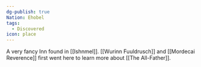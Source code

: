 ```yaml
---
dg-publish: true
Nation: Ehobel
tags:
  - Discovered
icon: place
---
```

A very fancy Inn found in [[Ishnmel]]. [[Wurinn Fuuldrusch]] and [[Mordecai Reverence]] first went here to learn more about [[The All-Father]].